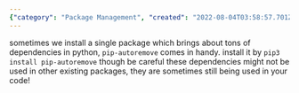 ```yaml
---
{"category": "Package Management", "created": "2022-08-04T03:58:57.701Z", "date": "2022-08-04 03:58:57", "description": "This article provides a detailed explanation on how to use pip-autoremove in Python. It discusses the process of removing unused package dependencies that were installed via pip, while highlighting the importance of exercising caution as these dependencies may still be utilized by other packages or your own code.", "modified": "2022-08-18T16:21:08.007Z", "tags": ["clean trash", "python", "remove unwanted", "system  manage"], "title": "Remove Unused pip dependencies"}
---
```

sometimes we install a single package which brings about tons of dependencies in python, `pip-autoremove` comes in handy.
install it by `pip3 install pip-autoremove`
though be careful these dependencies might not be used in other existing packages, they are sometimes still being used in your code!